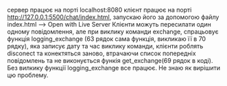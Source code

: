 сервер працює на порті localhost:8080
клієнт працює на порті http://127.0.0.1:5500/chat/index.html, запускаю його за допомогою файлу index.html --> Open with Live Server
Клієнти можуть пересилати один одному повідомлення, але при виклику команди exchange, спрацьовує функція logging_exchange (63 рядок сама функція, викликаю її в 70 рядку), яка записує дату та час виклику команди, клієнти роблять disconect та конектяться заново, втрачаючи список попередніх повідомлень та не виконується функія get_exchange(69 рядок в коді). Без вилкику функції logging_exchange все працює. 
Не знаю як вирішити цю проблему.